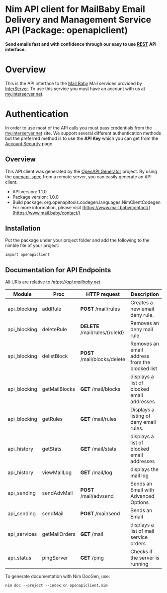 # Nim API client for MailBaby Email Delivery and Management Service API (Package: openapiclient)

**Send emails fast and with confidence through our easy to use [REST](https://en.wikipedia.org/wiki/Representational_state_transfer) API interface.**
# Overview
This is the API interface to the [Mail Baby](https//mail.baby/) Mail services provided by [InterServer](https://www.interserver.net). To use this service you must have an account with us at [my.interserver.net](https://my.interserver.net).
# Authentication
In order to use most of the API calls you must pass credentials from the [my.interserver.net](https://my.interserver.net/) site.
We support several different authentication methods but the preferred method is to use the **API Key** which you can get from the [Account Security](https://my.interserver.net/account_security) page.


## Overview

This API client was generated by the [OpenAPI Generator](https://openapi-generator.tech) project.  By using the [openapi-spec](https://openapis.org) from a remote server, you can easily generate an API client.

- API version: 1.1.0
- Package version: 1.0.0
- Build package: org.openapitools.codegen.languages.NimClientCodegen
    For more information, please visit [https://www.mail.baby/contact/](https://www.mail.baby/contact/)

## Installation

Put the package under your project folder and add the following to the nimble file of your project:

```
import openapiclient
```

## Documentation for API Endpoints

All URIs are relative to *https://api.mailbaby.net*

Module | Proc | HTTP request | Description
------------ | ------------- | ------------- | -------------
api_blocking | addRule | **POST** /mail/rules | Creates a new email deny rule.
api_blocking | deleteRule | **DELETE** /mail/rules/{ruleId} | Removes an deny mail rule.
api_blocking | delistBlock | **POST** /mail/blocks/delete | Removes an email address from the blocked list
api_blocking | getMailBlocks | **GET** /mail/blocks | displays a list of blocked email addresses
api_blocking | getRules | **GET** /mail/rules | Displays a listing of deny email rules.
api_history | getStats | **GET** /mail/stats | displays a list of blocked email addresses
api_history | viewMailLog | **GET** /mail/log | displays the mail log
api_sending | sendAdvMail | **POST** /mail/advsend | Sends an Email with Advanced Options
api_sending | sendMail | **POST** /mail/send | Sends an Email
api_services | getMailOrders | **GET** /mail | displays a list of mail service orders
api_status | pingServer | **GET** /ping | Checks if the server is running


To generate documentation with Nim DocGen, use:

```
nim doc --project --index:on openapiclient.nim
```

